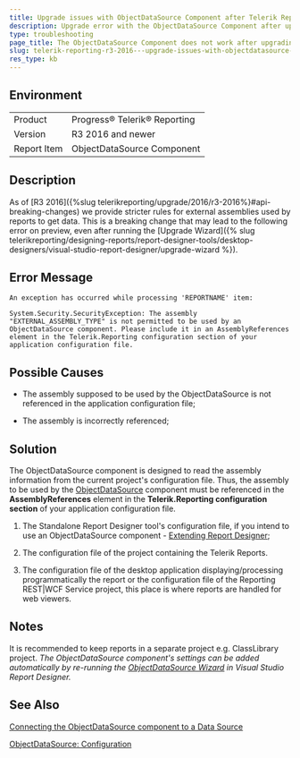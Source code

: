 ```yaml
---
title: Upgrade issues with ObjectDataSource Component after Telerik Reporting R3 2016
description: Upgrade error with the ObjectDataSource Component after upgrading to R3 2016 or newer.
type: troubleshooting
page_title: The ObjectDataSource Component does not work after upgrading to R3 2016
slug: telerik-reporting-r3-2016---upgrade-issues-with-objectdatasource-component
res_type: kb
---
```


## Environment
<table>
	<tr>
		<td>Product</td>
		<td>Progress® Telerik® Reporting</td>
	</tr>
    <tr>
		<td>Version</td>
		<td>R3 2016 and newer</td>
	</tr>
	<tr>
		<td>Report Item</td>
		<td>ObjectDataSource Component</td>
	</tr>
</table>

## Description

As of [R3 2016]({%slug telerikreporting/upgrade/2016/r3-2016%}#api-breaking-changes) we provide stricter rules for external assemblies used by reports to get data. This is a breaking change that may lead to the following error on preview, even after running the [Upgrade Wizard]({% slug telerikreporting/designing-reports/report-designer-tools/desktop-designers/visual-studio-report-designer/upgrade-wizard %}). 

## Error Message

```
An exception has occurred while processing 'REPORTNAME' item:

System.Security.SecurityException: The assembly "EXTERNAL_ASSEMBLY_TYPE" is not permitted to be used by an ObjectDataSource component. Please include it in an AssemblyReferences element in the Telerik.Reporting configuration section of your application configuration file.
```

## Possible Causes

- The assembly supposed to be used by the ObjectDataSource is not referenced in the application configuration file;

- The assembly is incorrectly referenced;

## Solution

 The ObjectDataSource component is designed to read the assembly information from the current project's configuration file. Thus, the assembly to be used by the [ObjectDataSource](../objectdatasource) component must be referenced in the **AssemblyReferences** element in the **Telerik.Reporting configuration section** of your application configuration file.     

1. The Standalone Report Designer tool's configuration file, if you intend to use an ObjectDataSource component - [Extending Report Designer](../standalone-report-designer-extending-configuration);

2. The configuration file of the project containing the Telerik Reports.  

3. The configuration file of the desktop application displaying/processing programmatically the report or the configuration file of the Reporting REST|WCF Service project, this place is where reports are handled for web viewers.

## Notes

It is recommended to keep reports in a separate project e.g. ClassLibrary project. *The ObjectDataSource component's settings can be added automatically by re-running the [ObjectDataSource Wizard](../objectdatasource-wizard) in Visual Studio Report Designer.*

## See Also

[Connecting the ObjectDataSource component to a Data Source](../objectdatasource-connecting)

[ObjectDataSource: Configuration](../objectdatasource#configuration)

